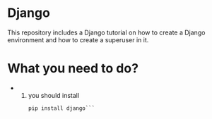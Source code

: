 # Django
This repository includes a Django tutorial on how to create a Django environment and how to create a superuser in it.

# What you need to do?
- 1. you should install
     ```py
     pip install django```
